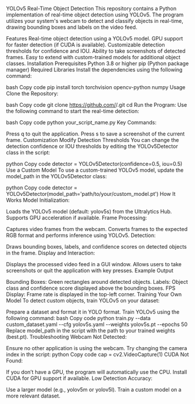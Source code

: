 YOLOv5 Real-Time Object Detection
This repository contains a Python implementation of real-time object detection using YOLOv5. The program utilizes your system's webcam to detect and classify objects in real-time, drawing bounding boxes and labels on the video feed.

Features
Real-time object detection using a YOLOv5 model.
GPU support for faster detection (if CUDA is available).
Customizable detection thresholds for confidence and IOU.
Ability to take screenshots of detected frames.
Easy to extend with custom-trained models for additional object classes.
Installation
Prerequisites
Python 3.8 or higher
pip (Python package manager)
Required Libraries
Install the dependencies using the following command:

bash
Copy code
pip install torch torchvision opencv-python numpy
Usage
Clone the Repository:

bash
Copy code
git clone https://github.com/<your-username>/<your-repo-name>.git
cd <your-repo-name>
Run the Program: Use the following command to start the real-time detection:

bash
Copy code
python your_script_name.py
Key Commands:

Press q to quit the application.
Press s to save a screenshot of the current frame.
Customization
Modify Detection Thresholds
You can change the detection confidence or IOU thresholds by editing the YOLOv5Detector class in the script:

python
Copy code
detector = YOLOv5Detector(confidence=0.5, iou=0.5)
Use a Custom Model
To use a custom-trained YOLOv5 model, update the model_path in the YOLOv5Detector class:

python
Copy code
detector = YOLOv5Detector(model_path='path/to/your/custom_model.pt')
How It Works
Model Initialization:

Loads the YOLOv5 model (default: yolov5s) from the Ultralytics Hub.
Supports GPU acceleration if available.
Frame Processing:

Captures video frames from the webcam.
Converts frames to the expected RGB format and performs inference using YOLOv5.
Detection:

Draws bounding boxes, labels, and confidence scores on detected objects in the frame.
Display and Interaction:

Displays the processed video feed in a GUI window.
Allows users to take screenshots or quit the application with key presses.
Example Output

Bounding Boxes: Green rectangles around detected objects.
Labels: Object class and confidence score displayed above the bounding boxes.
FPS Display: Frame rate is displayed in the top-left corner.
Training Your Own Model
To detect custom objects, train YOLOv5 on your dataset:

Prepare a dataset and format it in YOLO format.
Train YOLOv5 using the following command:
bash
Copy code
python train.py --data custom_dataset.yaml --cfg yolov5s.yaml --weights yolov5s.pt --epochs 50
Replace model_path in the script with the path to your trained weights (best.pt).
Troubleshooting
Webcam Not Detected:

Ensure no other application is using the webcam.
Try changing the camera index in the script:
python
Copy code
cap = cv2.VideoCapture(1)
CUDA Not Found:

If you don’t have a GPU, the program will automatically use the CPU.
Install CUDA for GPU support if available.
Low Detection Accuracy:

Use a larger model (e.g., yolov5m or yolov5l).
Train a custom model on a more relevant dataset.
